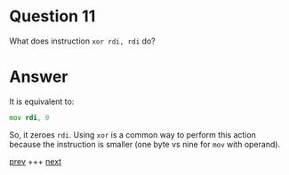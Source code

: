 
# Question 11


What does instruction `xor rdi, rdi` do?


# Answer




It is equivalent to:
```asm
mov rdi, 0
```

So, it zeroes `rdi`. Using `xor` is 
a common way to perform this action because the instruction is smaller (one byte
vs nine for `mov` with operand).



[prev](010.md) +++ [next](012.md)
